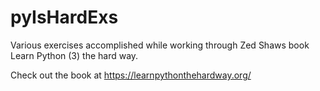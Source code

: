 # pyIsHardExs
Various exercises accomplished while working through Zed Shaws book Learn Python (3) the hard way.

Check out the book at https://learnpythonthehardway.org/